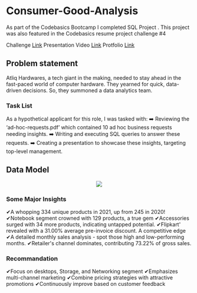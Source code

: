 # Consumer-Good-Analysis

As part of the Codebasics Bootcamp I completed SQL Project . This project was also featured in the Codebasics resume project challenge #4

Challenge [Link](https://codebasics.io/challenge/codebasics-resume-project-challenge)
Presentation Video [Link](https://youtu.be/YSxK_b9Q3uI)
Protfolio [Link](https://codebasics.io/portfolio/Nachiketa-Mandal)

## Problem statement

Atliq Hardwares, a tech giant in the making, needed to stay ahead in the fast-paced world of computer hardware. They yearned for quick, data-driven decisions. So, they summoned a data analytics team.


### Task List

As a hypothetical applicant for this role, I was tasked with:
➡️ Reviewing the ‘ad-hoc-requests.pdf’ which contained 10 ad hoc business requests needing insights.
➡️ Writing and executing SQL queries to answer these requests.
➡️ Creating a presentation to showcase these insights, targeting top-level management.


## Data Model 

<p align="center">
  <img src="https://github.com/Nachiketamandal/Consumer-Good-Analysis/compare/main...Nachiketamandal-Data-Modeling?expand=1">
</p>



### Some Major Insights 

✔A whopping 334 unique products in 2021, up from 245 in 2020! 
✔Notebook segment crowned with 129 products, a true gem
✔Accessories surged with 34 more products, indicating untapped potential.
✔Flipkart' revealed with a 31.00% average pre-invoice discount. A competitive edge
✔A detailed monthly sales analysis - spot those high and low-performing months.
✔Retailer's channel dominates, contributing 73.22% of gross sales.

### Recommandation
✔Focus on desktops, Storage, and Networking segment 
✔Emphasizes multi-channel marketing
✔Combine pricing strategies with attractive promotions 
✔Continuously improve based on customer feedback


